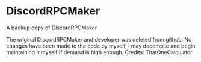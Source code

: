 # DiscordRPCMaker
A backup copy of DiscordRPCMaker



The original DiscordRPCMaker and developer was deleted from github. No changes have been made to the code by myself, I may decompile and begin maintaining it myself if demand is high enough.
Credits: ThatOneCalculator
